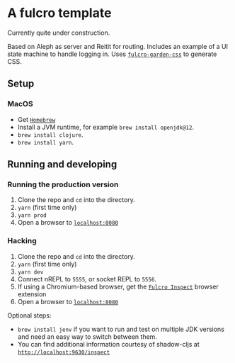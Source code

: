 # A fulcro template

Currently quite under construction.

Based on Aleph as server and Reitit for routing. Includes an example of a UI state machine to handle logging in. Uses [`fulcro-garden-css`](https://github.com/fulcrologic/fulcro-garden-css) to generate CSS.

## Setup

### MacOS
- Get [`Homebrew`](https://brew.sh/)
- Install a JVM runtime, for example `brew install openjdk@12`.
- `brew install clojure`.
- `brew install yarn`.

## Running and developing

### Running the production version

1. Clone the repo and `cd` into the directory.
2. `yarn` (first time only)
3. `yarn prod`
4. Open a browser to [`localhost:8080`](http://localhost:8080)

### Hacking

1. Clone the repo and `cd` into the directory.
2. `yarn` (first time only)
3. `yarn dev`
4. Connect nREPL to `5555`, or socket REPL to `5556`.
5. If using a Chromium-based browser, get the [`Fulcro Inspect`](https://chrome.google.com/webstore/detail/fulcro-inspect/meeijplnfjcihnhkpanepcaffklobaal) browser extension
6. Open a browser to [`localhost:8080`](http://localhost:8080)

Optional steps:
- `brew install jenv` if you want to run and test on multiple JDK versions and need an easy way to switch between them.
- You can find additional information courtesy of shadow-cljs at [`http://localhost:9630/inspect`](http://localhost:9630/inspect)
